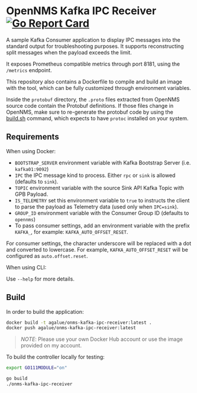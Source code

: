 OpenNMS Kafka IPC Receiver [![Go Report Card](https://goreportcard.com/badge/github.com/agalue/onms-kafka-ipc-receiver)](https://goreportcard.com/report/github.com/agalue/onms-kafka-ipc-receiver)
====

A sample Kafka Consumer application to display IPC messages into the standard output for troubleshooting purposes. It supports reconstructing split messages when the payload exceeds the limit.

It exposes Prometheus compatible metrics through port 8181, using the `/metrics` endpoint.

This repository also contains a Dockerfile to compile and build an image with the tool, which can be fully customized through environment variables.

Inside the `protobuf` directory, the `.proto` files extracted from OpenNMS source code contain the Protobuf definitions. If those files change in OpenNMS, make sure to re-generate the protobuf code by using the [build.sh](protobuf/build.sh) command, which expects to have `protoc` installed on your system.

## Requirements

When using Docker:

* `BOOTSTRAP_SERVER` environment variable with Kafka Bootstrap Server (i.e. `kafka01:9092`)
* `IPC` the IPC message kind to process. Either `rpc` or `sink` is allowed (defaults to `sink`).
* `TOPIC` environment variable with the source Sink API Kafka Topic with GPB Payload.
* `IS_TELEMETRY` set this environment variable to `true` to instructs the client to parse the payload as Telemetry data (used only when `IPC=sink`).
* `GROUP_ID` environment variable with the Consumer Group ID (defaults to `opennms`)
* To pass consumer settings, add an environment variable with the prefix `KAFKA_`, for example: `KAFKA_AUTO_OFFSET_RESET`.

For consumer settings, the character underscore will be replaced with a dot and converted to lowercase. For example, `KAFKA_AUTO_OFFSET_RESET` will be configured as `auto.offset.reset`.

When using CLI:

Use `--help` for more details.

## Build

In order to build the application:

```bash
docker build -t agalue/onms-kafka-ipc-receiver:latest .
docker push agalue/onms-kafka-ipc-receiver:latest
```

> *NOTE*: Please use your own Docker Hub account or use the image provided on my account.

To build the controller locally for testing:

```bash
export GO111MODULE="on"

go build
./onms-kafka-ipc-receiver
```
